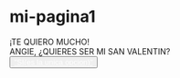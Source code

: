 # mi-pagina1
<html lang="es"><head><meta http-equiv="Content-Type" content="text/html; charset=UTF-8">
    <meta charset="UTF-8">

    
<body>
    <div class="greetings">
        <span>¡TE</span>
        <span>QUIERO</span>
        <span>MUCHO!</span>
    </div>
    <div class="description">
        <span>ANGIE, ¿QUIERES SER MI SAN VALENTIN?</span>
    </div>
    <div class="button">
        <button class="botones">
            <a href="" style="color: #fff;">"SI(es la unica opcion)"</a>
        </button>
    </div>


